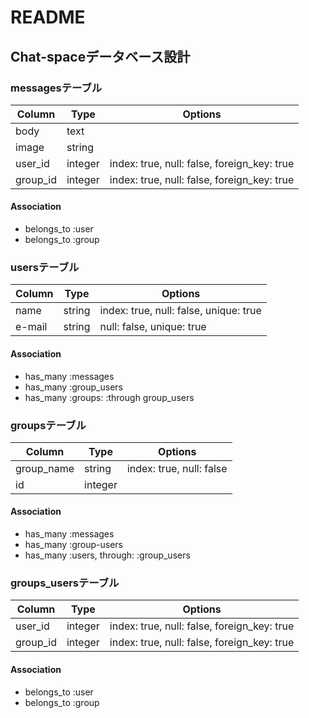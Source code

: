 # README

## Chat-spaceデータベース設計

### messagesテーブル

|Column|Type|Options|
|------|----|-------|
|body|text|
|image|string|
|user_id|integer|index: true, null: false, foreign_key: true|
|group_id|integer|index: true, null: false, foreign_key: true|

#### Association
- belongs_to :user
- belongs_to :group

### usersテーブル
|Column|Type|Options|
|------|----|-------|
|name|string|index: true, null: false, unique: true|
|e-mail|string|null: false, unique: true|

#### Association
- has_many :messages
- has_many :group_users
- has_many :groups: :through group_users

### groupsテーブル
|Column|Type|Options|
|------|----|-------|
|group_name|string|index: true, null: false|
|id|integer|

#### Association
- has_many :messages
- has_many :group-users
- has_many :users, through: :group_users

### groups_usersテーブル
|Column|Type|Options|
|------|----|-------|
|user_id|integer|index: true, null: false, foreign_key: true|
|group_id|integer|index: true, null: false, foreign_key: true|

#### Association
- belongs_to :user
- belongs_to :group


